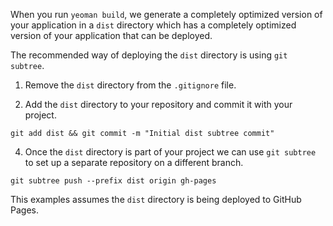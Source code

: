 When you run ```yeoman build```, we generate a completely optimized version of your application in a ```dist``` directory which has a completely optimized version of your application that can be deployed.

The recommended way of deploying the ```dist``` directory is using ```git subtree```.

1. Remove the ```dist``` directory from the ```.gitignore``` file.

2. Add the ```dist``` directory to your repository and commit it with your project.

```
git add dist && git commit -m "Initial dist subtree commit"
```

4. Once the ```dist``` directory is part of your project we can use ```git subtree``` to set up a separate repository on a different branch.

```
git subtree push --prefix dist origin gh-pages
```

This examples assumes the ```dist``` directory is being deployed to GitHub Pages.
